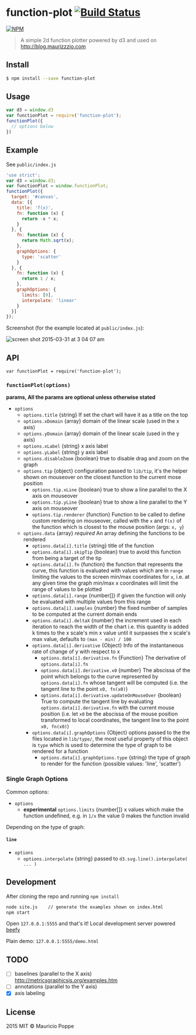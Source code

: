 # function-plot [![Build Status][travis-image]][travis-url]

[![NPM][npm-image]][npm-url]

> A simple 2d function plotter powered by d3 and used on http://blog.maurizzzio.com

## Install

```sh
$ npm install --save function-plot
```

## Usage

```js
var d3 = window.d3
var functionPlot = require('function-plot');
functionPlot({
  // options below
})
```

## Example

See `public/index.js`

```javascript
'use strict';
var d3 = window.d3;
var functionPlot = window.functionPlot;
functionPlot({
  target: '#canvas',
  data: [{
    title: 'f(x)',
    fn: function (x) {
      return -x * x;
    }
  }, {
    fn: function (x) {
      return Math.sqrt(x);
    },
    graphOptions: {
      type: 'scatter'
    }
  }, {
    fn: function (x) {
      return 1 / x;
    },
    graphOptions: {
      limits: [0],
      interpolate: 'linear'
    }
  }]
});
```

Screenshot (for the example located at `public/index.js`):

![screen shot 2015-03-31 at 3 04 07 am](https://cloud.githubusercontent.com/assets/1616682/6913963/11013696-d754-11e4-8bf1-8008f36cd670.gif)

## API

```
var functionPlot = require('function-plot');
```

### `functionPlot(options)`

**params, All the params are optional unless otherwise stated**

* `options`
  * `options.title` {string} If set the chart will have it as a title on the top
  * `options.xDomain` {array} domain of the linear scale (used in the x axis) 
  * `options.yDomain` {array} domain of the linear scale (used in the y axis)
  * `options.xLabel` {string} x axis label 
  * `options.yLabel` {string} y axis label
  * `options.disableZoom` {boolean} true to disable drag and zoom on the graph
  * `options.tip` {object} configuration passed to `lib/tip`, it's the helper shown on mouseover on the closest
  function to the current mose position
    * `options.tip.xLine` {boolean} true to show a line parallel to the X axis on mouseover
    * `options.tip.yLine` {boolean} true to show a line parallel to the Y axis on mouseover
    * `options.tip.renderer` {function} Function to be called to define custom rendering on mouseover, called with the
     `x` and `f(x)` of the function which is closest to the mouse position (args: `x, y`)
  * `options.data` {array} *required* An array defining the functions to be rendered
    * `options.data[i].title` {string} title of the function
    * `options.data[i].skipTip` {boolean} true to avoid this function from being a target of the tip
    * `options.data[i].fn` {function} the function that represents the curve, this function is evaluated 
    with values which are in `range` limiting the values to the screen min/max coordinates for `x`, i.e.
    at any given time the graph min/max x coordinates will limit the range of values to be plotted
    * `options.data[i].range` {number[]} if given the function will only be evaluated with multiple values from this range
    * `options.data[i].samples` {number} the fixed number of samples to be computed at the current domain ends
    * `options.data[i].deltaX` {number} the increment used in each iteration to reach the width of the chart i.e.
    this quantity is added k times to the x scale's min x value until it surpasses the x scale's max value,
    defaults to `(max - min) / 100`    
    * `options.data[i].derivative` {Object} Info of the instantaneous rate of change of y with respect to x
      * `options.data[i].derivative.fn` {Function} The derivative of `options.data[i].fn`
      * `options.data[i].derivative.x0` {number} The abscissa of the point which belongs to the curve
      represented by `options.data[i].fn` whose tangent will be computed (i.e. the tangent line to the point
      `x0, fn(x0)`)
      * `options.data[i].derivative.updateOnMouseOver` {boolean} True to compute the tangent line by evaluating
      `options.data[i].derivative.fn` with the current mouse position (i.e. let `x0` be the abscissa of the
      mouse position transformed to local coordinates, the tangent line to the point `x0, fn(x0)`)
    * `options.data[i].graphOptions` {Object} options passed to the the files located in `lib/type/`, the most useful
    property of this object is `type` which is used to determine the type of graph to be rendered for a function
      * `options.data[i].graphOptions.type` {string} the type of graph to render for the function (possible values: 
      'line', 'scatter')

### Single Graph Options

Common options:

* `options`
  * **experimental** `options.limits` {number[]} x values which make the function undefined, e.g. in `1/x` the value 0 makes the 
  function invalid

Depending on the type of graph:

#### `line`

* `options`
  * `options.interpolate` {string} passed to `d3.svg.line().interpolate( ... )`  
  
## Development

After cloning the repo and running `npm install`

```sh
node site.js    // generate the examples shown on index.html
npm start
```

Open `127.0.0.1:5555` and that's it! Local development server powered [beefy](https://www.npmjs.com/package/beefy)

Plain demo: `127.0.0.1:5555/demo.html` 

## TODO

- [ ] baselines (parallel to the X axis) http://metricsgraphicsjs.org/examples.htm
- [ ] annotations (parallel to the Y axis)
- [X] axis labeling

## License

2015 MIT © Mauricio Poppe

[npm-image]: https://nodei.co/npm/function-plot.png?downloads=true
[npm-url]: https://npmjs.org/package/function-plot
[travis-image]: https://travis-ci.org/maurizzzio/function-plot.svg?branch=master
[travis-url]: https://travis-ci.org/maurizzzio/function-plot
